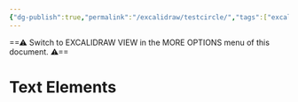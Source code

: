 ```yaml
---
{"dg-publish":true,"permalink":"/excalidraw/testcircle/","tags":["excalidraw"]}
---
```


==⚠  Switch to EXCALIDRAW VIEW in the MORE OPTIONS menu of this document. ⚠==


# Text Elements
